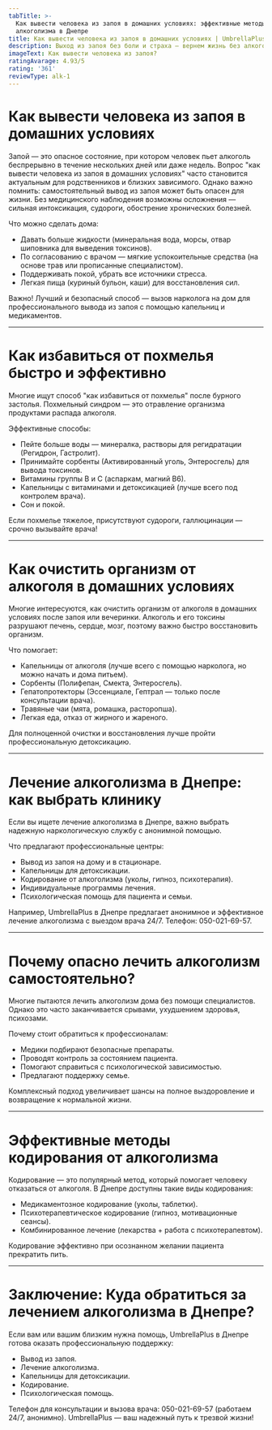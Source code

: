 ```yaml
---
tabTitle: >-
  Как вывести человека из запоя в домашних условиях: эффективные методы лечения
  алкоголизма в Днепре
title: Как вывести человека из запоя в домашних условиях | UmbrellaPlus Днепр
description: Выход из запоя без боли и страха — вернем жизнь без алкоголя
imageText: Как вывести человека из запоя?
ratingAvarage: 4.93/5
rating: '361'
reviewType: alk-1
---
```


# Как вывести человека из запоя в домашних условиях

Запой — это опасное состояние, при котором человек пьет алкоголь беспрерывно в течение нескольких дней или даже недель. Вопрос "как вывести человека из запоя в домашних условиях" часто становится актуальным для родственников и близких зависимого. Однако важно помнить: самостоятельный вывод из запоя может быть опасен для жизни. Без медицинского наблюдения возможны осложнения — сильная интоксикация, судороги, обострение хронических болезней.

Что можно сделать дома:

* Давать больше жидкости (минеральная вода, морсы, отвар шиповника для выведения токсинов).
* По согласованию с врачом — мягкие успокоительные средства (на основе трав или прописанные специалистом).
* Поддерживать покой, убрать все источники стресса.
* Легкая пища (куриный бульон, каши) для восстановления сил.

Важно! Лучший и безопасный способ — вызов нарколога на дом для профессионального вывода из запоя с помощью капельниц и медикаментов.

***

# Как избавиться от похмелья быстро и эффективно

Многие ищут способ "как избавиться от похмелья" после бурного застолья. Похмельный синдром — это отравление организма продуктами распада алкоголя.

Эффективные способы:

* Пейте больше воды — минералка, растворы для регидратации (Регидрон, Гастролит).
* Принимайте сорбенты (Активированный уголь, Энтеросгель) для вывода токсинов.
* Витамины группы B и С (аспаркам, магний В6).
* Капельницы с витаминами и детоксикацией (лучше всего под контролем врача).
* Сон и покой.

Если похмелье тяжелое, присутствуют судороги, галлюцинации — срочно вызывайте врача!

***

# Как очистить организм от алкоголя в домашних условиях

Многие интересуются, как очистить организм от алкоголя в домашних условиях после запоя или вечеринки. Алкоголь и его токсины разрушают печень, сердце, мозг, поэтому важно быстро восстановить организм.

Что помогает:

* Капельницы от алкоголя (лучше всего с помощью нарколога, но можно начать и дома питьем).
* Сорбенты (Полифепан, Смекта, Энтеросгель).
* Гепатопротекторы (Эссенциале, Гептрал — только после консультации врача).
* Травяные чаи (мята, ромашка, расторопша).
* Легкая еда, отказ от жирного и жареного.

Для полноценной очистки и восстановления лучше пройти профессиональную детоксикацию.

***

# Лечение алкоголизма в Днепре: как выбрать клинику

Если вы ищете лечение алкоголизма в Днепре, важно выбрать надежную наркологическую службу с анонимной помощью.

Что предлагают профессиональные центры:

* Вывод из запоя на дому и в стационаре.
* Капельницы для детоксикации.
* Кодирование от алкоголизма (уколы, гипноз, психотерапия).
* Индивидуальные программы лечения.
* Психологическая помощь для пациента и семьи.

Например, UmbrellaPlus в Днепре предлагает анонимное и эффективное лечение алкоголизма с выездом врача 24/7. Телефон: 050-021-69-57.

***

# Почему опасно лечить алкоголизм самостоятельно?

Многие пытаются лечить алкоголизм дома без помощи специалистов. Однако это часто заканчивается срывами, ухудшением здоровья, психозами.

Почему стоит обратиться к профессионалам:

* Медики подбирают безопасные препараты.
* Проводят контроль за состоянием пациента.
* Помогают справиться с психологической зависимостью.
* Предлагают поддержку семье.

Комплексный подход увеличивает шансы на полное выздоровление и возвращение к нормальной жизни.

***

# Эффективные методы кодирования от алкоголизма

Кодирование — это популярный метод, который помогает человеку отказаться от алкоголя. В Днепре доступны такие виды кодирования:

* Медикаментозное кодирование (уколы, таблетки).
* Психотерапевтическое кодирование (гипноз, мотивационные сеансы).
* Комбинированное лечение (лекарства + работа с психотерапевтом).

Кодирование эффективно при осознанном желании пациента прекратить пить.

***

# Заключение: Куда обратиться за лечением алкоголизма в Днепре?

Если вам или вашим близким нужна помощь, UmbrellaPlus в Днепре готова оказать профессиональную поддержку:

* Вывод из запоя.
* Лечение алкоголизма.
* Капельницы для детоксикации.
* Кодирование.
* Психологическая помощь.

Телефон для консультации и вызова врача: 050-021-69-57 (работаем 24/7, анонимно).
UmbrellaPlus — ваш надежный путь к трезвой жизни!
